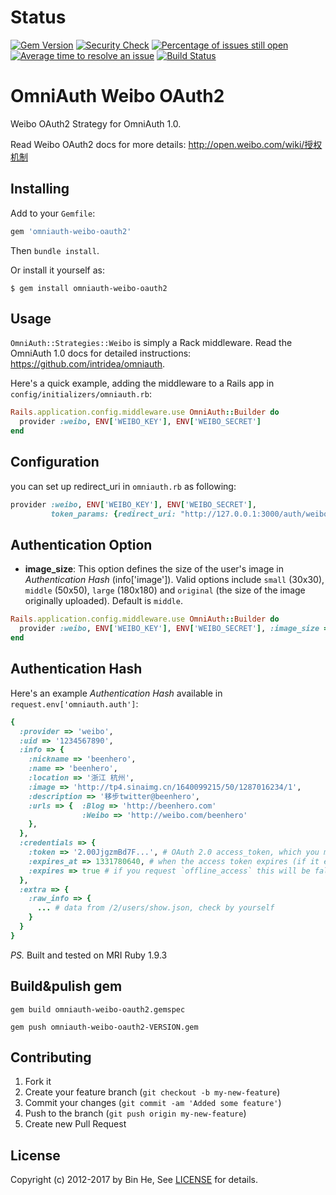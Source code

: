 # Status
[![Gem Version](https://img.shields.io/gem/v/omniauth-weibo-oauth2.svg)][gem]
[![Security Check](https://hakiri.io/github/beenhero/omniauth-weibo-oauth2/master.svg)][security]
[![Percentage of issues still open](https://isitmaintained.com/badge/open/beenhero/omniauth-weibo-oauth2.svg)][OpenIssues]
[![Average time to resolve an issue](https://isitmaintained.com/badge/resolution/beenhero/omniauth-weibo-oauth2.svg)][IssueResolution]
[![Build Status](https://img.shields.io/travis/nevermin/omniauth-weibo-oauth2.svg)][travis]

[gem]: https://rubygems.org/gems/omniauth-weibo-oauth2
[security]: https://hakiri.io/github/beenhero/omniauth-weibo-oauth2/master
[OpenIssues]: https://isitmaintained.com/project/beenhero/omniauth-weibo-oauth2
[IssueResolution]: https://isitmaintained.com/project/beenhero/omniauth-weibo-oauth2
[travis]: https://travis-ci.org/NeverMin/omniauth-weibo-oauth2



# OmniAuth Weibo OAuth2

Weibo OAuth2 Strategy for OmniAuth 1.0.

Read Weibo OAuth2 docs for more details: http://open.weibo.com/wiki/授权机制

## Installing

Add to your `Gemfile`:

```ruby
gem 'omniauth-weibo-oauth2'
```

Then `bundle install`.

Or install it yourself as:

    $ gem install omniauth-weibo-oauth2

## Usage

`OmniAuth::Strategies::Weibo` is simply a Rack middleware. Read the OmniAuth 1.0 docs for detailed instructions: https://github.com/intridea/omniauth.

Here's a quick example, adding the middleware to a Rails app in `config/initializers/omniauth.rb`:

```ruby
Rails.application.config.middleware.use OmniAuth::Builder do
  provider :weibo, ENV['WEIBO_KEY'], ENV['WEIBO_SECRET']
end
```
## Configuration

you can set up redirect_uri in `omniauth.rb` as following:

```ruby
provider :weibo, ENV['WEIBO_KEY'], ENV['WEIBO_SECRET'],
         token_params: {redirect_uri: "http://127.0.0.1:3000/auth/weibo/callback" }
```

## Authentication Option
* **image_size**: This option defines the size of the user's image in *Authentication Hash* (info['image']). Valid options include `small` (30x30), `middle` (50x50), `large` (180x180) and `original` (the size of the image originally uploaded). Default is `middle`.

```ruby
Rails.application.config.middleware.use OmniAuth::Builder do
  provider :weibo, ENV['WEIBO_KEY'], ENV['WEIBO_SECRET'], :image_size => 'original'
end
```

## Authentication Hash

Here's an example *Authentication Hash* available in `request.env['omniauth.auth']`:

```ruby
{
  :provider => 'weibo',
  :uid => '1234567890',
  :info => {
    :nickname => 'beenhero',
    :name => 'beenhero',
    :location => '浙江 杭州',
    :image => 'http://tp4.sinaimg.cn/1640099215/50/1287016234/1',
    :description => '移步twitter@beenhero',
    :urls => {  :Blog => 'http://beenhero.com'
                :Weibo => 'http://weibo.com/beenhero'
    },
  },
  :credentials => {
    :token => '2.00JjgzmBd7F...', # OAuth 2.0 access_token, which you may wish to store
    :expires_at => 1331780640, # when the access token expires (if it expires)
    :expires => true # if you request `offline_access` this will be false
  },
  :extra => {
    :raw_info => {
      ... # data from /2/users/show.json, check by yourself
    }
  }
}
```
*PS.* Built and tested on MRI Ruby 1.9.3

## Build&pulish gem
```
gem build omniauth-weibo-oauth2.gemspec
```

```
gem push omniauth-weibo-oauth2-VERSION.gem
```

## Contributing

1. Fork it
2. Create your feature branch (`git checkout -b my-new-feature`)
3. Commit your changes (`git commit -am 'Added some feature'`)
4. Push to the branch (`git push origin my-new-feature`)
5. Create new Pull Request

## License
Copyright (c) 2012-2017 by Bin He, See [LICENSE][] for details.

[license]: LICENSE.md
